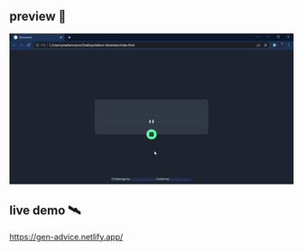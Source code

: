 ## preview 🎥

<img src = "adv.gif" alt = "preview">

## live demo 🛰️
https://gen-advice.netlify.app/
